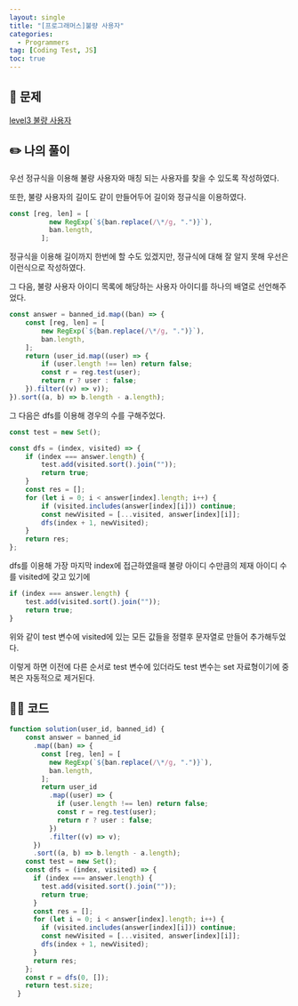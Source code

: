 ```yaml
---
layout: single
title: "[프로그래머스]불량 사용자"
categories:
  - Programmers
tag: [Coding Test, JS]
toc: true
---
```



## 📖 문제

[level3 불량 사용자](https://school.programmers.co.kr/learn/courses/30/lessons/64064)

## ✏️ 나의 풀이

우선 정규식을 이용해 불량 사용자와 매칭 되는 사용자를 찾을 수 있도록 작성하였다.

또한, 불량 사용자의 길이도 같이 만들어두어 길이와 정규식을 이용하였다.

```javascript
const [reg, len] = [
          new RegExp(`${ban.replace(/\*/g, ".")}`),
          ban.length,
        ];
```

정규식을 이용해 길이까지 한번에 할 수도 있겠지만, 정규식에 대해 잘 알지 못해 우선은 이런식으로 작성하였다.

그 다음, 불량 사용자 아이디 목록에 해당하는 사용자 아이디를 하나의 배열로 선언해주었다.

```javascript
const answer = banned_id.map((ban) => {
    const [reg, len] = [
        new RegExp(`${ban.replace(/\*/g, ".")}`),
        ban.length,
    ];
    return (user_id.map((user) => {
        if (user.length !== len) return false;
        const r = reg.test(user);
        return r ? user : false;
    }).filter((v) => v));
}).sort((a, b) => b.length - a.length);
```


그 다음은 dfs를 이용해 경우의 수를 구해주었다.

```javascript
const test = new Set();

const dfs = (index, visited) => {
    if (index === answer.length) {
        test.add(visited.sort().join(""));
        return true;
    }
    const res = [];
    for (let i = 0; i < answer[index].length; i++) {
        if (visited.includes(answer[index][i])) continue;
        const newVisited = [...visited, answer[index][i]];
        dfs(index + 1, newVisited);
    }
    return res;
};
```

dfs를 이용해 가장 마지막 index에 접근하였을때 불량 아이디 수만큼의 제재 아이디 수를 visited에 갖고 있기에

```javascript
if (index === answer.length) {
    test.add(visited.sort().join(""));
    return true;
}
```

위와 같이 test 변수에 visited에 있는 모든 값들을 정렬후 문자열로 만들어 추가해두었다.

이렇게 하면 이전에 다른 순서로 test 변수에 있더라도 test 변수는 set 자료형이기에 중복은 자동적으로 제거된다.
## 👩‍💻 코드

```javascript
function solution(user_id, banned_id) {
    const answer = banned_id
      .map((ban) => {
        const [reg, len] = [
          new RegExp(`${ban.replace(/\*/g, ".")}`),
          ban.length,
        ];
        return user_id
          .map((user) => {
            if (user.length !== len) return false;
            const r = reg.test(user);
            return r ? user : false;
          })
          .filter((v) => v);
      })
      .sort((a, b) => b.length - a.length);
    const test = new Set();
    const dfs = (index, visited) => {
      if (index === answer.length) {
        test.add(visited.sort().join(""));
        return true;
      }
      const res = [];
      for (let i = 0; i < answer[index].length; i++) {
        if (visited.includes(answer[index][i])) continue;
        const newVisited = [...visited, answer[index][i]];
        dfs(index + 1, newVisited);
      }
      return res;
    };
    const r = dfs(0, []);
    return test.size;
  }
```

